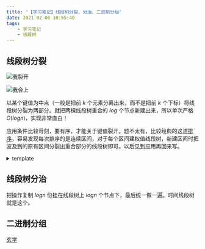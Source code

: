 ```yaml
---
title: '【学习笔记】线段树分裂、分治、二进制分组'
date: 2021-02-08 10:55:40
tags:
    - 学习笔记
    - 线段树
---
```


## 线段树分裂

![我裂开](/images/裂开.jpg)

![我合上](/images/合上.png)

以某个键值为中点（一般是把前 $k$ 个元素分离出来，而不是把前 $k$ 个下标）将线段树分裂为两部分。就把两棵线段树重合的 $log$ 个节点新建出来，所以单次严格 $O(logn)$，实现非常直白！

应用条件比较苛刻，要有序，才能关于键值裂开。题不太有，比较经典的这道[排序](https://www.luogu.com.cn/problem/P2824)，容易发现每次排序的是连续区间，对于每个区间建权值线段树，新建区间时把波及到的原有区间分裂出重合部分的线段树即可。以后见到应用再回来写。

<details>
    <summary>template</summary>
    ``` cpp
    // luogu_5494
    #include <bits/stdc++.h>
    #define rep(i, x, y) for (int i = x; i <= y; i++)
    #define mid ((l + r) >> 1)
    using namespace std;

    typedef long long ll;
    const int N = 2e5 + 10, M = N * 60;
    int n, m, a[N], idx, id;
    int rt[N], ls[M], rs[M];
    ll sz[M];

    void upd(int x) {
        sz[x] = sz[ls[x]] + sz[rs[x]];
    }

    void build(int &x, int l, int r) {
        if (!x)
            x = ++idx;
        if (l == r) {
            scanf("%lld", &sz[x]);
            return;
        }
        build(ls[x], l, mid), build(rs[x], mid + 1, r);
        upd(x);
    }

    void insert(int &x, int l, int r, int p, int v) {
        if (!x)
            x = ++idx;
        if (l == r) {
            sz[x] += v;
            return;
        }
        p <= mid ? insert(ls[x], l, mid, p, v) : insert(rs[x], mid + 1, r, p, v);
        upd(x);
    }

    ll query(int x, int l, int r, int lx, int rx) {
        if (lx <= l && r <= rx) {
            return sz[x];
        }
        ll ret = 0;
        if (lx <= mid) ret = query(ls[x], l, mid, lx, rx);
        if (rx > mid) ret += query(rs[x], mid + 1, r, lx, rx);
        return ret;
    }

    void merge(int &x, int y, int l, int r) {
        if (!x || !y) { x |= y; return; }
        if (l == r) {
            sz[x] += sz[y]; return;
        }
        merge(ls[x], ls[y], l, mid);
        merge(rs[x], rs[y], mid + 1, r);
        upd(x);
    }

    void split(int &x, int &y, int l, int r, int lx, int rx) {
        if (!y)
            return;
        if (lx <= l && r <= rx) {
            x = y, y = 0; return;  // 把 y 合并到空子树 x 上去，放心直接 =
        }
        if (!x)
            x = ++idx;
        if (lx <= mid) split(ls[x], ls[y], l, mid, lx, rx);
        if (rx > mid) split(rs[x], rs[y], mid + 1, r, lx, rx);
        upd(y);  // !!!
        upd(x);
    }

    int ask(int x, int l, int r, int k) {
        if (k <= 0 || sz[x] < k) return -1;
        if (l == r) return l;
        if (k <= sz[ls[x]]) return ask(ls[x], l, mid, k);
        else return ask(rs[x], mid + 1, r, k - sz[ls[x]]);
    }

    int main() {
        cin >> n >> m;
        ++id;
        build(rt[id], 1, n);
        while (m--) {
            int op, x, y, z; scanf("%d%d", &op, &x);
            if (op == 1 || op == 4) scanf("%d", &y);
            else scanf("%d%d", &y, &z);
            if (!op) {
                ++id;
                split(rt[id], rt[x], 1, n, y, z);
            } else if (op == 1) {
                merge(rt[x], rt[y], 1, n);
            } else if (op == 2) {
                insert(rt[x], 1, n, z, y);
            } else if (op == 3) {
                printf("%lld\n", query(rt[x], 1, n, y, z));
            } else {
                printf("%d\n", ask(rt[x], 1, n, y));
            }
        }
        return 0;
    }
    ```
</details>

## 线段树分治

把操作复制 $logn$ 份挂在线段树上 $logn$ 个节点下，最后统一做一遍。时间线段树就是这个。

## 二进制分组

[玄学](https://imilyx.github.io/2021/01/31/%E3%80%90%E8%AE%A1%E5%88%92%E3%80%9121Jan%20%E5%AD%A6%E4%B9%A0%E8%AE%A1%E5%88%92/#%E7%8E%84%E5%AD%A6)